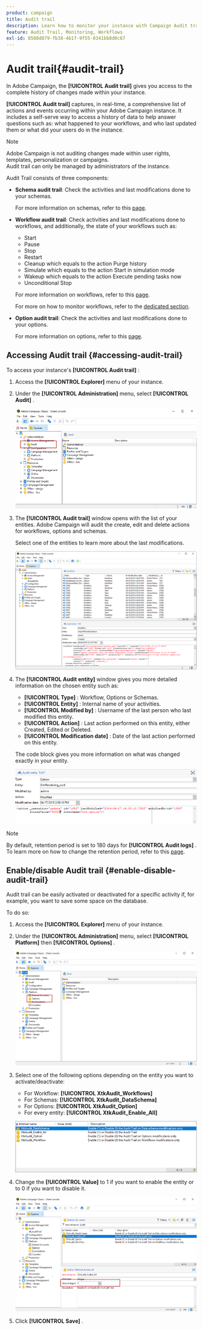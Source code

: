 ```yaml
---
product: campaign
title: Audit trail
description: Learn how to monitor your instance with Campaign Audit trail
feature: Audit Trail, Monitoring, Workflows
exl-id: 8508d879-fb38-4b1f-9f55-0341bb8d0c67
---
```

# Audit trail{#audit-trail}



In Adobe Campaign, the **[!UICONTROL Audit trail]** gives you access to the complete history of changes made within your instance.

**[!UICONTROL Audit trail]** captures, in real-time, a comprehensive list of actions and events occurring within your Adobe Campaign instance. It includes a self-serve way to access a history of data to help answer questions such as: what happened to your workflows, and who last updated them or what did your users do in the instance.

>[!NOTE]
>
>Adobe Campaign is not auditing changes made within user rights, templates, personalization or campaigns.  
>Audit trail can only be managed by administrators of the instance.

Audit Trail consists of three components:

* **Schema audit trail**: Check the activities and last modifications done to your schemas.

  For more information on schemas, refer to this [page](../../configuration/using/data-schemas.md).

* **Workflow audit trail**: Check activities and last modifications done to workflows, and additionally, the state of your workflows such as:

    * Start
    * Pause
    * Stop
    * Restart
    * Cleanup which equals to the action Purge history
    * Simulate which equals to the action Start in simulation mode
    * Wakeup which equals to the action Execute pending tasks now
    * Unconditional Stop

  For more information on workflows, refer to this [page](../../workflow/using/about-workflows.md).
  
  For more on how to monitor workflows, refer to the [dedicated section](../../workflow/using/monitoring-workflow-execution.md).

* **Option audit trail**: Check the activities and last modifications done to your options.

  For more information on options, refer to this [page](../../installation/using/configuring-campaign-options.md).

## Accessing Audit trail {#accessing-audit-trail}

To access your instance's **[!UICONTROL Audit trail]** :

1. Access the **[!UICONTROL Explorer]** menu of your instance.
1. Under the **[!UICONTROL Administration]** menu, select **[!UICONTROL Audit]** .

   ![](assets/audit_trail_1.png)

1. The **[!UICONTROL Audit trail]** window opens with the list of your entities. Adobe Campaign will audit the create, edit and delete actions for workflows, options and schemas.

   Select one of the entities to learn more about the last modifications.

   ![](assets/audit_trail_2.png)

1. The **[!UICONTROL Audit entity]** window gives you more detailed information on the chosen entity such as:

    * **[!UICONTROL Type]** : Workflow, Options or Schemas.
    * **[!UICONTROL Entity]** : Internal name of your activities.
    * **[!UICONTROL Modified by]** : Username of the last person who last modified this entity.
    * **[!UICONTROL Action]** : Last action performed on this entity, either Created, Edited or Deleted.
    * **[!UICONTROL Modification date]** : Date of the last action performed on this entity.

   The code block gives you more information on what was changed exactly in your entity.

   ![](assets/audit_trail_3.png)

>[!NOTE]
>
>By default, retention period is set to 180 days for **[!UICONTROL Audit logs]** . To learn more on how to change the retention period, refer to this [page](../../production/using/database-cleanup-workflow.md#deployment-wizard).

## Enable/disable Audit trail {#enable-disable-audit-trail}

Audit trail can be easily activated or deactivated for a specific activity if, for example, you want to save some space on the database.

To do so:

1. Access the **[!UICONTROL Explorer]** menu of your instance.
1. Under the **[!UICONTROL Administration]** menu, select **[!UICONTROL Platform]** then **[!UICONTROL Options]** .

   ![](assets/audit_trail_4.png)

1. Select one of the following options depending on the entity you want to activate/deactivate:

    * For Workflow: **[!UICONTROL XtkAudit_Workflows]** 
    * For Schemas: **[!UICONTROL XtkAudit_DataSchema]** 
    * For Options: **[!UICONTROL XtkAudit_Option]** 
    * For every entity: **[!UICONTROL XtkAudit_Enable_All]**

   ![](assets/audit_trail_5.png)

1. Change the **[!UICONTROL Value]** to 1 if you want to enable the entity or to 0 if you want to disable it.

   ![](assets/audit_trail_6.png)

1. Click **[!UICONTROL Save]** .

